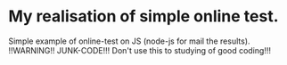 # My realisation of simple online test.
Simple example of online-test on JS (node-js for mail the results). 
!!WARNING!! JUNK-CODE!!!
Don't use this to studying of good coding!!!
